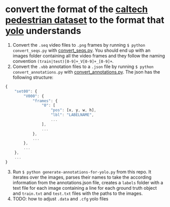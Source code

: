 # convert the format of the [caltech pedestrian dataset](http://www.vision.caltech.edu/Image_Datasets/CaltechPedestrians) to the format that [yolo](https://pjreddie.com/darknet/yolo) understands

1. Convert the `.seq` video files to `.png` frames by running `$ python convert_seqs.py` with [convert_seqs.py](https://github.com/mitmul/caltech-pedestrian-dataset-converter/blob/master/scripts/convert_seqs.py). You should end up with an images folder containing all the video frames and they follow the naming convention `(train|test)[0-9]+_V[0-9]+_[0-9]+`.
2. Convert the `.vbb` annotation files to a `.json` file by running `$ python convert_annotations.py` with [convert_annotations.py](https://github.com/mitmul/caltech-pedestrian-dataset-converter/blob/master/scripts/convert_annotations.py). The json has the following structure:
```js
{
    "set00": {
        "V000": {
            "frames": {
                "0": [
                    "pos": [x, y, w, h],
                    "lbl": "LABELNAME",
                    ...
                ],
                ...
            },
            ...
        },
        ...
    },
    ...
}
```
3. Run `$ python generate-annotations-for-yolo.py` from this repo. It iterates over the images, parses their names to take the according information from the annotations.json file, creates a `labels` folder with a text file for each image containing a line for each ground truth object and `train.txt` and `test.txt` files with the paths to the images.
4. TODO: how to adjust `.data` and `.cfg` yolo files
